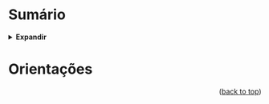 <!-- BEGIN_DOCS -->
<div align="center">

<a name="readme-top"></a>

</div>

# Sumário

<details>
  <summary><strong>Expandir</strong></summary>

<!-- START doctoc generated TOC please keep comment here to allow auto update -->
<!-- DON'T EDIT THIS SECTION, INSTEAD RE-RUN doctoc TO UPDATE -->

- [Orientações](#orienta%C3%A7%C3%B5es)

<!-- END doctoc generated TOC please keep comment here to allow auto update -->

<p align="right">(<a href="#readme-top">back to top</a>)</p>

</details>

# Orientações

<p align="right">(<a href="#readme-top">back to top</a>)</p>
<!-- END_DOCS -->
